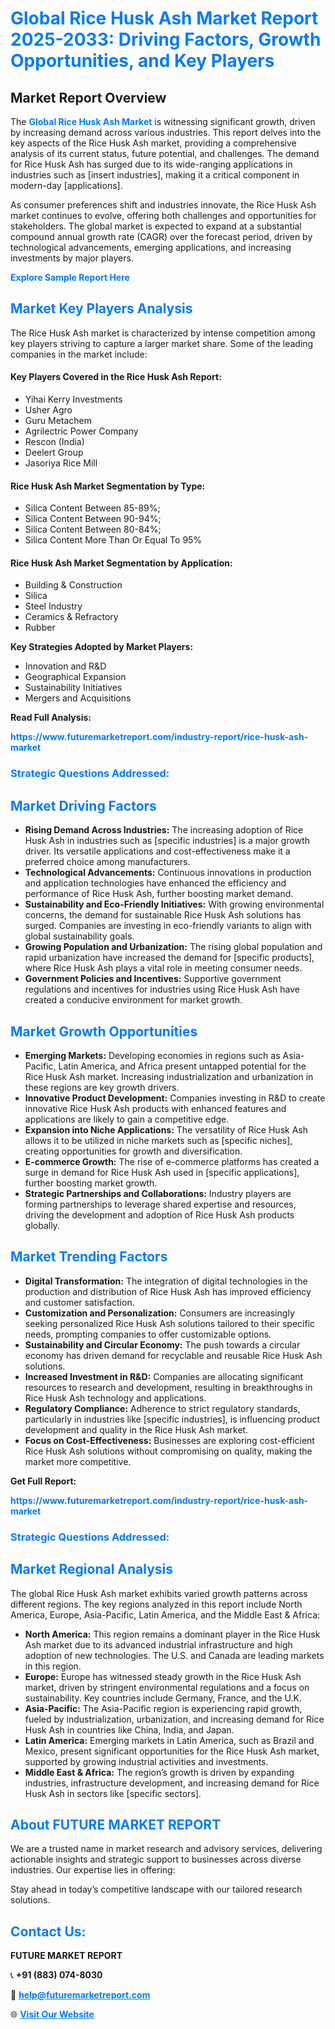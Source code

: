 <h1 style="color: #007BFF;">Global Rice Husk Ash Market Report 2025-2033: Driving Factors, Growth Opportunities, and Key Players</h1>

<section id="overview">
<h2>Market Report Overview</h2>
<p>The <a href="https://www.futuremarketreport.com/industry-report/rice-husk-ash-market" style="color: #007BFF; text-decoration: none;"><strong>Global Rice Husk Ash Market</strong></a> is witnessing significant growth, driven by increasing demand across various industries. This report delves into the key aspects of the Rice Husk Ash market, providing a comprehensive analysis of its current status, future potential, and challenges. The demand for Rice Husk Ash has surged due to its wide-ranging applications in industries such as [insert industries], making it a critical component in modern-day [applications].</p>
<p>As consumer preferences shift and industries innovate, the Rice Husk Ash market continues to evolve, offering both challenges and opportunities for stakeholders. The global market is expected to expand at a substantial compound annual growth rate (CAGR) over the forecast period, driven by technological advancements, emerging applications, and increasing investments by major players.</p>
</section>

<section id="overview">
<p><a href="https://www.futuremarketreport.com/request-sample/reportId=30894" style="color: #007BFF; text-decoration: none;"><strong>Explore Sample Report Here</strong></a></p>
</section>

<section id="key-players">
<h2 style="color: #007BFF;">Market Key Players Analysis</h2>
<p>The Rice Husk Ash market is characterized by intense competition among key players striving to capture a larger market share. Some of the leading companies in the market include:</p>
<h4>Key Players Covered in the Rice Husk Ash Report:</h4>
<ul><li>Yihai Kerry Investments</li><li>Usher Agro</li><li>Guru Metachem</li><li>Agrilectric Power Company</li><li>Rescon (India)</li><li>Deelert Group</li><li>Jasoriya Rice Mill</li></ul>
<h4>Rice Husk Ash Market Segmentation by Type:</h4>
<ul><li>Silica Content Between 85-89%;</li><li>Silica Content Between 90-94%;</li><li>Silica Content Between 80-84%;</li><li>Silica Content More Than Or Equal To 95%</li></ul>

<h4>Rice Husk Ash Market Segmentation by Application:</h4>
<ul><li>Building &amp; Construction</li><li>Silica</li><li>Steel Industry</li><li>Ceramics &amp; Refractory</li><li>Rubber</li></ul>
<p><strong>Key Strategies Adopted by Market Players:</strong></p>
<ul>
<li>Innovation and R&D</li>
<li>Geographical Expansion</li>
<li>Sustainability Initiatives</li>
<li>Mergers and Acquisitions</li>
</ul>
</section>

<section>
<p><strong>Read Full Analysis: </strong></p><a href="https://www.futuremarketreport.com/industry-report/rice-husk-ash-market" style="color: #007BFF; text-decoration: none;"><strong>https://www.futuremarketreport.com/industry-report/rice-husk-ash-market</strong></a>
<h3 style="color: #007BFF;">Strategic Questions Addressed:</h3>
</section>

<section id="driving-factors">
<h2 style="color: #007BFF;">Market Driving Factors</h2>
<ul>
<li><strong>Rising Demand Across Industries:</strong> The increasing adoption of Rice Husk Ash in industries such as [specific industries] is a major growth driver. Its versatile applications and cost-effectiveness make it a preferred choice among manufacturers.</li>
<li><strong>Technological Advancements:</strong> Continuous innovations in production and application technologies have enhanced the efficiency and performance of Rice Husk Ash, further boosting market demand.</li>
<li><strong>Sustainability and Eco-Friendly Initiatives:</strong> With growing environmental concerns, the demand for sustainable Rice Husk Ash solutions has surged. Companies are investing in eco-friendly variants to align with global sustainability goals.</li>
<li><strong>Growing Population and Urbanization:</strong> The rising global population and rapid urbanization have increased the demand for [specific products], where Rice Husk Ash plays a vital role in meeting consumer needs.</li>
<li><strong>Government Policies and Incentives:</strong> Supportive government regulations and incentives for industries using Rice Husk Ash have created a conducive environment for market growth.</li>
</ul>
</section>

<section id="growth-opportunities">
<h2 style="color: #007BFF;">Market Growth Opportunities</h2>
<ul>
<li><strong>Emerging Markets:</strong> Developing economies in regions such as Asia-Pacific, Latin America, and Africa present untapped potential for the Rice Husk Ash market. Increasing industrialization and urbanization in these regions are key growth drivers.</li>
<li><strong>Innovative Product Development:</strong> Companies investing in R&D to create innovative Rice Husk Ash products with enhanced features and applications are likely to gain a competitive edge.</li>
<li><strong>Expansion into Niche Applications:</strong> The versatility of Rice Husk Ash allows it to be utilized in niche markets such as [specific niches], creating opportunities for growth and diversification.</li>
<li><strong>E-commerce Growth:</strong> The rise of e-commerce platforms has created a surge in demand for Rice Husk Ash used in [specific applications], further boosting market growth.</li>
<li><strong>Strategic Partnerships and Collaborations:</strong> Industry players are forming partnerships to leverage shared expertise and resources, driving the development and adoption of Rice Husk Ash products globally.</li>
</ul>
</section>

<section id="trending-factors">
<h2 style="color: #007BFF;">Market Trending Factors</h2>
<ul>
<li><strong>Digital Transformation:</strong> The integration of digital technologies in the production and distribution of Rice Husk Ash has improved efficiency and customer satisfaction.</li>
<li><strong>Customization and Personalization:</strong> Consumers are increasingly seeking personalized Rice Husk Ash solutions tailored to their specific needs, prompting companies to offer customizable options.</li>
<li><strong>Sustainability and Circular Economy:</strong> The push towards a circular economy has driven demand for recyclable and reusable Rice Husk Ash solutions.</li>
<li><strong>Increased Investment in R&D:</strong> Companies are allocating significant resources to research and development, resulting in breakthroughs in Rice Husk Ash technology and applications.</li>
<li><strong>Regulatory Compliance:</strong> Adherence to strict regulatory standards, particularly in industries like [specific industries], is influencing product development and quality in the Rice Husk Ash market.</li>
<li><strong>Focus on Cost-Effectiveness:</strong> Businesses are exploring cost-efficient Rice Husk Ash solutions without compromising on quality, making the market more competitive.</li>
</ul>
</section>

<section>
<p><strong>Get Full Report: </strong></p><a href="https://www.futuremarketreport.com/industry-report/rice-husk-ash-market" style="color: #007BFF; text-decoration: none;"><strong>https://www.futuremarketreport.com/industry-report/rice-husk-ash-market</strong></a>
<h3 style="color: #007BFF;">Strategic Questions Addressed:</h3>
</section>


<section id="regional-analysis">
<h2 style="color: #007BFF;">Market Regional Analysis</h2>
<p>The global Rice Husk Ash market exhibits varied growth patterns across different regions. The key regions analyzed in this report include North America, Europe, Asia-Pacific, Latin America, and the Middle East & Africa:</p>
<ul>
<li><strong>North America:</strong> This region remains a dominant player in the Rice Husk Ash market due to its advanced industrial infrastructure and high adoption of new technologies. The U.S. and Canada are leading markets in this region.</li>
<li><strong>Europe:</strong> Europe has witnessed steady growth in the Rice Husk Ash market, driven by stringent environmental regulations and a focus on sustainability. Key countries include Germany, France, and the U.K.</li>
<li><strong>Asia-Pacific:</strong> The Asia-Pacific region is experiencing rapid growth, fueled by industrialization, urbanization, and increasing demand for Rice Husk Ash in countries like China, India, and Japan.</li>
<li><strong>Latin America:</strong> Emerging markets in Latin America, such as Brazil and Mexico, present significant opportunities for the Rice Husk Ash market, supported by growing industrial activities and investments.</li>
<li><strong>Middle East & Africa:</strong> The region’s growth is driven by expanding industries, infrastructure development, and increasing demand for Rice Husk Ash in sectors like [specific sectors].</li>
</ul>
</section>

<footer>
<h2 style="color: #007BFF;">About FUTURE MARKET REPORT</h2>
<p>We are a trusted name in market research and advisory services, delivering actionable insights and strategic support to businesses across diverse industries. Our expertise lies in offering:</p>

<p>Stay ahead in today’s competitive landscape with our tailored research solutions.</p>

<h2 style="color: #007BFF;">Contact Us:</h2>
<p><strong>FUTURE MARKET REPORT</strong></p>
<p>📞 <strong>+91 (883) 074-8030</strong></p>
<p>📧 <strong><a href="mailto:help@futuremarketreport.com" style="color: #007BFF;">help@futuremarketreport.com</a></strong></p>
<p>🌐 <strong><a href="https://www.futuremarketreport.com/" style="color: #007BFF;">Visit Our Website</a></strong></p>
</footer>